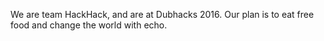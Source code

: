 We are team HackHack, and are at Dubhacks 2016. Our plan is to eat free food and change the world with echo.
